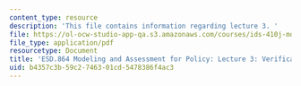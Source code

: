 ```yaml
---
content_type: resource
description: 'This file contains information regarding lecture 3. '
file: https://ol-ocw-studio-app-qa.s3.amazonaws.com/courses/ids-410j-modeling-and-assessment-for-policy-spring-2013/b4357c3b59c2746301cd5478386f4ac3_MITESD_864S13_lecture3.pdf
file_type: application/pdf
resourcetype: Document
title: 'ESD.864 Modeling and Assessment for Policy: Lecture 3: Verification and Validation'
uid: b4357c3b-59c2-7463-01cd-5478386f4ac3
---
```

